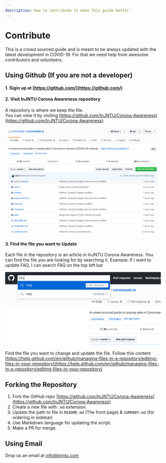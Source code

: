 ```yaml
---
description: How to contribute to make this guide better.
---
```


# Contribute

This is a crowd sourced guide and is meant to be always updated with the latest development in COVID-19. For that we need help from awesome contributors and volunteers.

## Using Github \(If you are not a developer\) <a id="using-github"></a>

#### 1. Sigin up at [https://github.com/](https://github.com/)

#### 2. Visit InJNTU Corona Awareness repository 

A repository is where we keep the file.   
You can view it by visiting [https://github.com/InJNTU/Corona-Awareness](https://github.com/InJNTU/Corona-Awareness)

![](.gitbook/assets/git1.png)

#### 3. Find the file you want to Update 

  
Each file in the repository is an article in InJNTU Corona Awareness. You can find the file you are looking for by searching it. Example: If i want to update FAQ, I can search FAQ on the top left bar

![](.gitbook/assets/git-2.png)

Find the file you want to change and update the file. Follow this content [https://help.github.com/en/github/managing-files-in-a-repository/editing-files-in-your-repository](https://help.github.com/en/github/managing-files-in-a-repository/editing-files-in-your-repository) 

## Forking the Repository <a id="using-github"></a>

1. Fork the GitHub repo [https://github.com/InJNTU/Corona-Awareness](https://github.com/InJNTU/Corona-Awareness)
2. Create a new file with `.md` extension.
3. Update the path to file in `README.md` \(The front page\) & `SUMMARY.md` \(for ordering in sidebar\)
4. Use Markdown language for updating the script.
5. Make a PR for merge.

## Using Email <a id="using-email"></a>

Drop us an email at [info@injntu.com](mailto:info@injntu.com)

